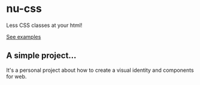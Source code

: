 # nu-css

Less CSS classes at your html!

[See examples](https://zekitow.github.io/nu-css/)

## A simple project...

It's a personal project about how to create a visual identity and components for web.